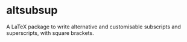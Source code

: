 # altsubsup

A LaTeX package to write alternative and customisable subscripts and
superscripts, with square brackets.
